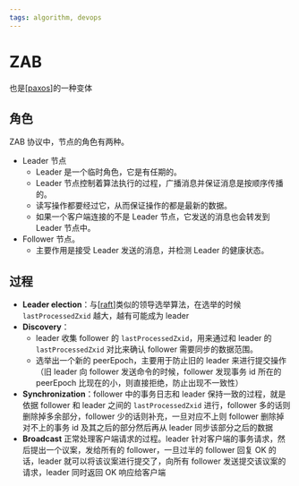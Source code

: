 ```yaml
---
tags: algorithm, devops
---
```


# ZAB

也是[[paxos]]的一种变体

## 角色

ZAB 协议中，节点的角色有两种。

- Leader 节点
  - Leader 是一个临时角色，它是有任期的。
  - Leader 节点控制着算法执行的过程，广播消息并保证消息是按顺序传播的。
  - 读写操作都要经过它，从而保证操作的都是最新的数据。
  - 如果一个客户端连接的不是 Leader 节点，它发送的消息也会转发到 Leader 节点中。
- Follower 节点。
  - 主要作用是接受 Leader 发送的消息，并检测 Leader 的健康状态。

## 过程

- **Leader election**：与[[raft]]类似的领导选举算法，在选举的时候 `lastProcessedZxid` 越大，越有可能成为 leader
- **Discovery**：
  - leader 收集 follower 的 `lastProcessedZxid`，用来通过和 leader 的 `lastProcessedZxid` 对比来确认 follower 需要同步的数据范围。
  - 选举出一个新的 peerEpoch，主要用于防止旧的 leader 来进行提交操作（旧 leader 向 follower 发送命令的时候，follower 发现事务 id 所在的 peerEpoch 比现在的小，则直接拒绝，防止出现不一致性）
- **Synchronization**：follower 中的事务日志和 leader 保持一致的过程，就是依据 follower 和 leader 之间的 `lastProcessedZxid` 进行，follower 多的话则删除掉多余部分，follower 少的话则补充，一旦对应不上则 follower 删除掉对不上的事务 id 及其之后的部分然后再从 leader 同步该部分之后的数据
- **Broadcast** 正常处理客户端请求的过程。leader 针对客户端的事务请求，然后提出一个议案，发给所有的 follower，一旦过半的 follower 回复 OK 的话，leader 就可以将该议案进行提交了，向所有 follower 发送提交该议案的请求，leader 同时返回 OK 响应给客户端

[//begin]: # "Autogenerated link references for markdown compatibility"
[paxos]: paxos.md "Paxos 算法"
[raft]: raft.md "Raft 算法"
[//end]: # "Autogenerated link references"
